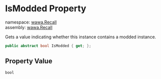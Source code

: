 # IsModded Property

namespace: [wawa\.Recall](../../wawa.Recall.md)<br />
assembly: [wawa\.Recall](../../../wawa.Recall.md)

Gets a value indicating whether this instance contains a modded instance\.

```csharp
public abstract bool IsModded { get; };
```

## Property Value

`bool`

